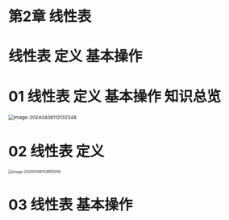# 第2章 线性表



# 线性表 定义 基本操作



# 01 线性表 定义 基本操作 知识总览

<img src="https://cvp.oss-cn-shanghai.aliyuncs.com/picgo/202404081121427.png" alt="image-20240408112132348" style="zoom:67%;" />



# 02 线性表 定义

<img src="https://cvp.oss-cn-shanghai.aliyuncs.com/picgo/202404081549816.png" alt="image-20240408154905256" style="zoom:50%;" />



# 03 线性表 基本操作

